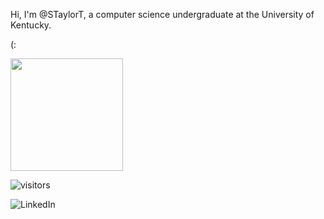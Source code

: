 
Hi, I'm @STaylorT, a computer science undergraduate at the University of Kentucky.

(: 

<img height="180em" src="https://github-readme-stats.vercel.app/api?username=STaylorT&show_icons=true&hide_border=true&&count_private=true&include_all_commits=true&theme=dark" />

![visitors](https://visitor-badge.glitch.me/badge?page_id=${STaylorT}.${STaylorT})

![LinkedIn](https://img.shields.io/badge/-React-blue)


<!--START_SECTION:waka-->
<!--END_SECTION:waka-->

<!---
STaylorT/STaylorT is a ✨ special ✨ repository because its `README.md` (this file) appears on your GitHub profile.
You can click the Preview link to take a look at your changes.
--->
